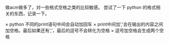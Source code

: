 做acm做多了，对一些格式空格之类的比较敏感。
尝试了一下 python 的格式相关的东西，记录一下。

× python 不同的print语句中间会自动加回车
× print中间加‘,’会在输出的内容之间加空格。最后如果还有‘,’，最后的逗号不会转化为空格
× 逗号加空格会生成两个空格
